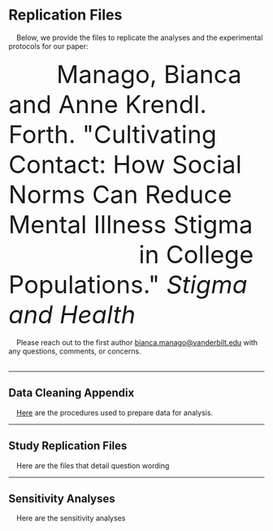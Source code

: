 # Replication Files

&nbsp;&nbsp;&nbsp; Below, we provide the files to replicate the analyses and the experimental protocols for our paper:
<br>
<br>
<font size="7">
&nbsp;&nbsp;&nbsp;&nbsp;&nbsp;&nbsp; Manago, Bianca and Anne Krendl. Forth. "Cultivating Contact: How Social Norms Can Reduce Mental Illness Stigma <br> &nbsp;&nbsp;&nbsp;&nbsp;&nbsp;&nbsp;&nbsp;&nbsp;&nbsp;&nbsp;&nbsp;&nbsp;&nbsp;&nbsp;&nbsp;&nbsp;&nbsp;&nbsp;  in College Populations." <i>Stigma and Health</i>
</font>
<br>
<br>
&nbsp;&nbsp;&nbsp; Please reach out to the first author bianca.manago@vanderbilt.edu with any questions, comments, or concerns.
<br>
<br>
<hr/> 

## Data Cleaning Appendix
&nbsp;&nbsp;&nbsp; [Here](https://github.com/biancamanago/ncas_2022_SH_ReplicationFiles/blob/a170977a9d57168a33acf3c418f3f65bffa3d4db/ctp_SupplementalA-2021-12-22.pdf) are the procedures used to prepare data for analysis.
&nbsp;&nbsp;&nbsp; 

<hr/> 

## Study Replication Files
&nbsp;&nbsp;&nbsp; Here are the files that detail question wording

<hr/> 

## Sensitivity Analyses

&nbsp;&nbsp;&nbsp; Here are the sensitivity analyses

